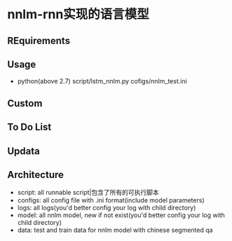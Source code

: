 # nnlm-rnn实现的语言模型
## REquirements
## Usage
* python(above 2.7)  script/lstm_nnlm.py  cofigs/nnlm_test.ini
## Custom
## To Do List
## Updata
## Architecture
* script: all runnable script|包含了所有的可执行脚本
* configs: all config file with .ini format(include model parameters)
* logs: all logs(you'd better config your log with child directory)
* model: all nnlm model, new if not exist(you'd better config your log with child directory)
* data: test and train data for nnlm model with chinese segmented qa